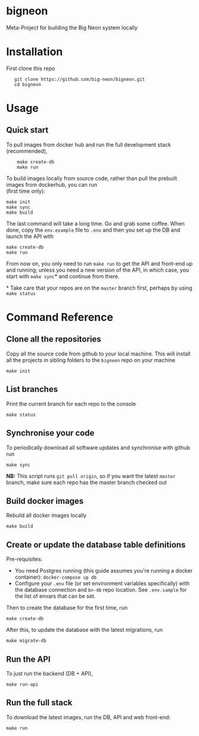 # bigneon
Meta-Project for building the Big Neon system locally

# Installation

First clone this repo

       git clone https://github.com/big-neon/bigneon.git
       cd bigneon

# Usage

## Quick start

To pull images from docker hub and run the full development stack (recommended),

        make create-db
        make run
        
To build images locally from source code, rather than pull the prebuilt images from dockerhub, you can run      
(first time only):

    make init
    make sync
    make build 
    
The last command will take a long time. Go and grab some coffee. When done, copy the `env.example` file to `.env` and then you set up the DB
and launch the API with

    make create-db
    make run
    
From now on, you only need to run `make run` to get the API and front-end up and running; unless you need
a new version of the API, in which case, you start with `make sync`* and continue from there.

\* Take care that your repos are on the `master` branch first, perhaps by using `make status`

# Command Reference

## Clone all the repositories

Copy all the source code from github to your local machine. This will install all the projects in sibling
folders to the `bigneon` repo on your machine  

    make init
    
## List branches

Print the current branch for each repo to the console

    make status

## Synchronise your code

To periodically download all software updates and synchronise with github run

    make sync
    
**NB:** This script runs `git pull origin`, so if you want the latest `master` branch, make sure each repo
has the master branch checked out

## Build docker images

Rebuild all docker images locally

    make build
    
## Create or update the database table definitions

Pre-requisites:

* You need Postgres running (this guide assumes you're running a docker container):
        `docker-compose up db`
* Configure your `.env` file (or set environment variables specifically) with the database connection and
  `bn-db` repo location. See `.env.sample` for the list of envars that can be set.

Then to create the database for the first time, run

    make create-db
  
After this, to update the database with the latest migrations, run

    make migrate-db

## Run the API

To just run the backend (DB + API),

    make run-api
    
## Run the full stack

To download the latest images, run the DB, API and web front-end:

    make run